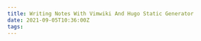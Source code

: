 ```yaml
---
title: Writing Notes With Vimwiki And Hugo Static Generator
date: 2021-09-05T10:36:00Z
tags:
---
```



